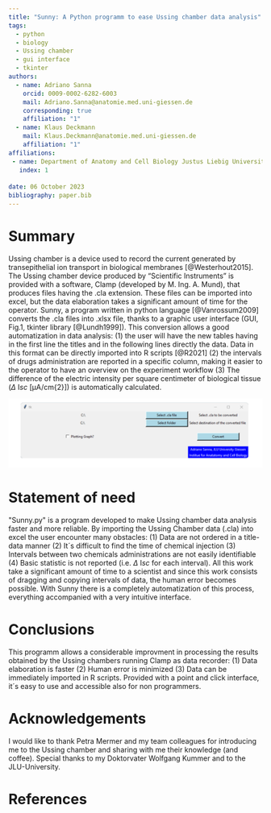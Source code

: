 ```yaml
---
title: "Sunny: A Python programm to ease Ussing chamber data analysis"
tags: 
  - python
  - biology
  - Ussing chamber
  - gui interface
  - tkinter  
authors:
  - name: Adriano Sanna 
    orcid: 0009-0002-6282-6003
    mail: Adriano.Sanna@anatomie.med.uni-giessen.de
    corresponding: true
    affiliation: "1"
  - name: Klaus Deckmann 
    mail: Klaus.Deckmann@anatomie.med.uni-giessen.de
    affiliation: "1"
affiliations:
 - name: Department of Anatomy and Cell Biology Justus Liebig University (JLU) Giessen, Germany
   index: 1
   
date: 06 October 2023
bibliography: paper.bib
---
```


# Summary

Ussing chamber is a device used to record the current generated by transepithelial ion transport in biological membranes [@Westerhout2015]. The Ussing chamber device produced by “Scientific Instruments” is provided with a software, Clamp (developed by M. Ing. A. Mund),  that produces files having the .cla extension. These files can be imported into excel, but the data elaboration takes a significant amount of time for the operator. Sunny, a program written in python language [@Vanrossum2009] converts the .cla files into .xlsx file, thanks to a graphic user interface (GUI, Fig.1, tkinter library [@Lundh1999]). This conversion allows a good automatization in data analysis: (1) the user will have the new tables having in the first line the titles and in the following lines directly the data. Data in this format can be directly imported into R scripts [@R2021] (2) the intervals of drugs administration are reported in a specific column, making it easier to the operator to have an overview on the experiment workflow (3) The difference of the electric intensity per square centimeter of biological tissue ($\Delta$ I*sc* [µA/cm{2}]) is automatically calculated.

![Sunny is provided with a graphic user interface.](image.png)

# Statement of need

"Sunny.py" is a program developed to make Ussing chamber data analysis faster and more reliable. By importing the Ussing Chamber data (.cla) into excel the user encounter many obstacles: (1) Data are not ordered in a title-data manner (2) It´s difficult to find the time of chemical injection (3) Intervals between two chemicals administrations are not easily identifiable (4) Basic statistic is not reported (i.e. $\Delta$ I*sc* for each interval). All this work take a significant amount of time to a  scientist and since this work consists of dragging and copying intervals of data, the human error becomes possible. With Sunny there is a completely automatization of this process, everything accompanied with a very intuitive interface.

# Conclusions
This programm allows a considerable improvment in processing the results obtained by the Ussing chambers running Clamp as data recorder: (1) Data elaboration is faster (2) Human error is minimized (3) Data can be immediately imported in R scripts. Provided with a point and click interface, it´s easy to use and accessible also for non programmers. 

# Acknowledgements

I would like to thank Petra Mermer and my team colleagues for introducing me to the Ussing chamber and sharing with me their knowledge (and coffee).
Special thanks to my Doktorvater Wolfgang Kummer and to the JLU-University.

# References

